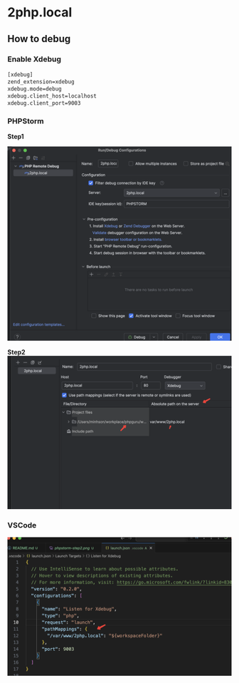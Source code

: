 # 2php.local

## How to debug

### Enable Xdebug

```
[xdebug]
zend_extension=xdebug
xdebug.mode=debug
xdebug.client_host=localhost
xdebug.client_port=9003
```

### PHPStorm

**Step1**

![Step1](phpstorm-step1.png)

**Step2**
![Step2](phpstorm-step2.png)

### VSCode

![vscode](vscode.png)
